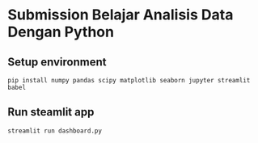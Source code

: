 # Submission Belajar Analisis Data Dengan Python

## Setup environment
```
pip install numpy pandas scipy matplotlib seaborn jupyter streamlit babel
```

## Run steamlit app
```
streamlit run dashboard.py
```

